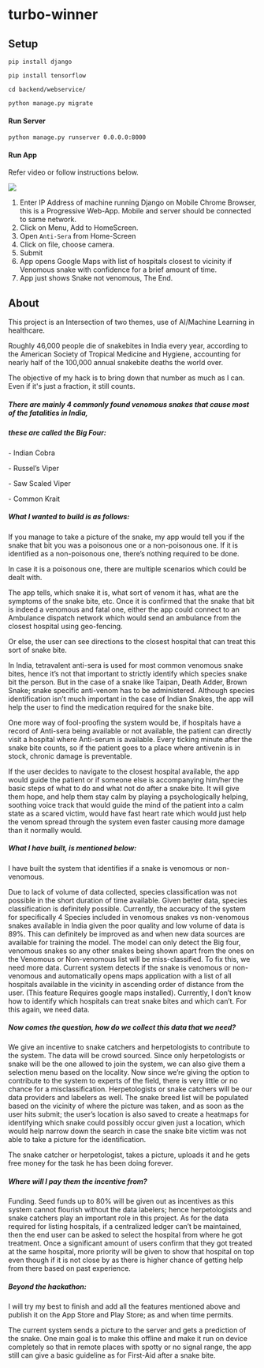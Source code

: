 # turbo-winner
## Setup

`pip install django`

`pip install tensorflow`

`cd backend/webservice/`

`python manage.py migrate`

#### Run Server

`python manage.py runserver 0.0.0.0:8000`

#### Run App

Refer video or follow instructions below.

![](/Users/arjuns/Downloads/ezgif.com-video-to-gif.gif)

1. Enter IP Address of machine running Django on Mobile Chrome Browser, this is a Progressive Web-App. Mobile and server should be connected to same network.
2. Click on Menu, Add to HomeScreen.
3. Open `Anti-Sera` from Home-Screen
4. Click on file, choose camera.
5. Submit
6. App opens Google Maps with list of hospitals closest to vicinity if Venomous snake with confidence for a brief amount of time.
7. App just shows Snake not venomous, The End.

## About

This project is an Intersection of two themes, use of AI/Machine Learning in healthcare.

Roughly 46,000 people die of snakebites in India every year, according to the American Society of Tropical Medicine and Hygiene, accounting for nearly half of the 100,000 annual snakebite deaths the world over.

The objective of my hack is to bring down that number as much as I can. Even if it's just a fraction, it still counts.

##### There are mainly 4 commonly found venomous snakes that cause most of the fatalities in India,

##### these are called the Big Four:

\- Indian Cobra

\- Russel’s Viper

\- Saw Scaled Viper

\- Common Krait

##### What I wanted to build is as follows:

If you manage to take a picture of the snake, my app would tell you if the snake that bit you was a poisonous one or a non-poisonous one. If it is identified as a non-poisonous one, there’s nothing required to be done.

In case it is a poisonous one, there are multiple scenarios which could be dealt with.

The app tells, which snake it is, what sort of venom it has, what are the symptoms of the snake bite, etc. Once it is confirmed that the snake that bit is indeed a venomous and fatal one, either the app could connect to an Ambulance dispatch network which would send an ambulance from the closest hospital using geo-fencing.

Or else, the user can see directions to the closest hospital that can treat this sort of snake bite.

In India, tetravalent anti-sera is used for most common venomous snake bites, hence it’s not that important to strictly identify which species snake bit the person. But in the case of a snake like Taipan, Death Adder, Brown Snake; snake specific anti-venom has to be administered. Although species identification isn’t much important in the case of Indian Snakes, the app will help the user to find the medication required for the snake bite.

One more way of fool-proofing the system would be, if hospitals have a record of Anti-sera being available or not available, the patient can directly visit a hospital where Anti-serum is available. Every ticking minute after the snake bite counts, so if the patient goes to a place where antivenin is in stock, chronic damage is preventable.

If the user decides to navigate to the closest hospital available, the app would guide the patient or if someone else is accompanying him/her the basic steps of what to do and what not do after a snake bite. It will give them hope, and help them stay calm by playing a psychologically helping, soothing voice track that would guide the mind of the patient into a calm state as a scared victim, would have fast heart rate which would just help the venom spread through the system even faster causing more damage than it normally would.

##### What I have built, is mentioned below:

I have built the system that identifies if a snake is venomous or non-venomous.

Due to lack of volume of data collected, species classification was not possible in the short duration of time available. Given better data, species classification is definitely possible. Currently, the accuracy of the system for specifically 4 Species included in venomous snakes vs non-venomous snakes available in India given the poor quality and low volume of data is 89%. This can definitely be improved as and when new data sources are available for training the model. The model can only detect the Big four, venomous snakes so any other snakes being shown apart from the ones on the Venomous or Non-venomous list will be miss-classified. To fix this, we need more data. Current system detects if the snake is venomous or non-venomous and automatically opens maps application with a list of all hospitals available in the vicinity in ascending order of distance from the user. (This feature Requires google maps installed). Currently, I don’t know how to identify which hospitals can treat snake bites and which can’t. For this again, we need data.

##### Now comes the question, how do we collect this data that we need?

We give an incentive to snake catchers and herpetologists to contribute to the system. The data will be crowd sourced. Since only herpetologists or snake will be the one allowed to join the system, we can also give them a selection menu based on the locality. Now since we’re giving the option to contribute to the system to experts of the field, there is very little or no chance for a misclassification. Herpetologists or snake catchers will be our data providers and labelers as well.  The snake breed list will be populated based on the vicinity of where the picture was taken, and as soon as the user hits submit; the user’s location is also saved to create a heatmaps for identifying which snake could possibly occur given just a location, which would help narrow down the search in case the snake bite victim was not able to take a picture for the identification.

The snake catcher or herpetologist, takes a picture, uploads it and he gets free money for the task he has been doing forever.

##### Where will I pay them the incentive from?

Funding. Seed funds up to 80% will be given out as incentives as this system cannot flourish without the data labelers; hence herpetologists and snake catchers play an important role in this project. As for the data required for listing hospitals, if a centralized ledger can’t be maintained, then the end user can be asked to select the hospital from where he got treatment. Once a significant amount of users confirm that they got treated at the same hospital, more priority will be given to show that hospital on top even though if it is not close by as there is higher chance of getting help from there based on past experience.

##### Beyond the hackathon:

I will try my best to finish and add all the features mentioned above and publish it on the App Store and Play Store; as and when time permits.

The current system sends a picture to the server and gets a prediction of the snake. One main goal is to make this offline and make it run on device completely so that in remote places with spotty or no signal range, the app still can give a basic guideline as for First-Aid after a snake bite.
